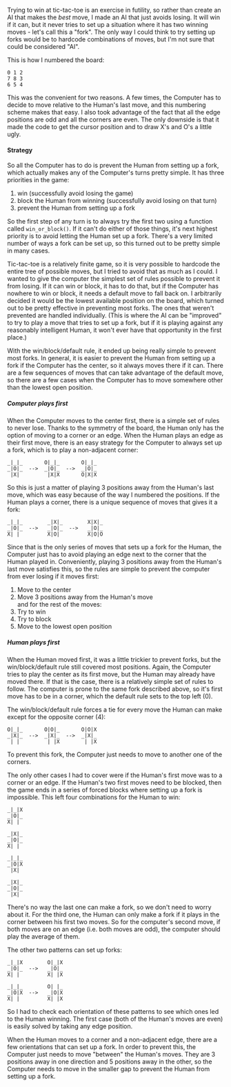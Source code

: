 Trying to win at tic-tac-toe is an exercise in futility, so rather than create an AI that makes the _best_ move, I made an AI that just avoids losing.  It will win if it can, but it never tries to set up a situation where it has two winning moves - let's call this a "fork".  The only way I could think to try setting up forks would be to hardcode combinations of moves, but I'm not sure that could be considered "AI".

This is how I numbered the board:

    0 1 2
    7 8 3
    6 5 4

This was the convenient for two reasons.  A few times, the Computer has to decide to move relative to the Human's last move, and this numbering scheme makes that easy.  I also took advantage of the fact that all the edge positions are odd and all the corners are even.  The only downside is that it made the code to get the cursor position and to draw X's and O's a little ugly.


#### Strategy

So all the Computer has to do is prevent the Human from setting up a fork, which actually makes any of the Computer's turns pretty simple.  It has three priorities in the game:

1. win (successfully avoid losing the game)
2. block the Human from winning (successfully avoid losing on that turn)
3. prevent the Human from setting up a fork

So the first step of any turn is to always try the first two using a function called `win_or_block()`.  If it can't do either of those things, it's next highest priority is to avoid letting the Human set up a fork.  There's a very limited number of ways a fork can be set up, so this turned out to be pretty simple in many cases.

Tic-tac-toe is a relatively finite game, so it is very possible to hardcode the entire tree of possible moves, but I tried to avoid that as much as I could.  I wanted to give the computer the simplest set of rules possible to prevent it from losing.  If it can win or block, it has to do that, but if the Computer has nowhere to win or block, it needs a default move to fall back on.  I arbitrarily decided it would be the lowest available position on the board, which turned out to be pretty effective in preventing most forks.  The ones that weren't prevented are handled individually.  (This is where the AI can be "improved" to try to play a move that tries to set up a fork, but if it is playing against any reasonably intelligent Human, it won't ever have that opportunity in the first place.)

With the win/block/default rule, it ended up being really simple to prevent most forks.  In general, it is easier to prevent the Human from setting up a fork if the Computer has the center, so it always moves there if it can.  There are a few sequences of moves that can take advantage of the default move, so there are a few cases when the Computer has to move somewhere other than the lowest open position.


##### Computer plays first

When the Computer moves to the center first, there is a simple set of rules to never lose.  Thanks to the symmetry of the board, the Human only has the option of moving to a corner or an edge.  When the Human plays an edge as their first move, there is an easy strategy for the Computer to always set up a fork, which is to play a non-adjacent corner:

    _|_|_       O|_|_       O|_|_
    _|O|_  -->  _|O|_  -->  _|O|_
     |X|         |X|X       O|X|X


So this is just a matter of playing 3 positions away from the Human's last move, which was easy because of the way I numbered the positions.  If the Human plays a corner, there is a unique sequence of moves that gives it a fork:

    _|_|_        _|X|_        X|X|_
    _|O|_  -->   _|O|_  -->   _|O|_
    X| |         X|O|         X|O|O


Since that is the only series of moves that sets up a fork for the Human, the Computer just has to avoid playing an edge next to the corner that the Human played in.  Conveniently, playing 3 positions away from the Human's last move satisfies this, so the rules are simple to prevent the computer from ever losing if it moves first:

1. Move to the center
2. Move 3 positions away from the Human's move  
and for the rest of the moves:
3. Try to win
4. Try to block
5. Move to the lowest open position

##### Human plays first

When the Human moved first, it was a little trickier to prevent forks, but the win/block/default rule still covered most positions.  Again, the Computer tries to play the center as its first move, but the Human may already have moved there.  If that is the case, there is a relatively simple set of rules to follow.  The computer is prone to the same fork described above, so it's first move has to be in a corner, which the default rule sets to the top left (0).

The win/block/default rule forces a tie for every move the Human can make except for the opposite corner (4):

    O|_|_       O|O|_       O|O|X
    _|X|_  -->  _|X|_  -->  _|X|_
     | |         | |X        | |X
 

To prevent this fork, the Computer just needs to move to another one of the corners.

The only other cases I had to cover were if the Human's first move was to a corner or an edge.  If the Human's two first moves need to be blocked, then the game ends in a series of forced blocks where setting up a fork is impossible.  This left four combinations for the Human to win:

    _|_|X
    _|O|_
    X| | 
 
    _|X|_
    _|O|_
    X| |
 
    _|_|_
    _|O|X
     |X| 
 
    _|X|_
    _|O|_
     |X|

There's no way the last one can make a fork, so we don't need to worry about it.  For the third one, the Human can only make a fork if it plays in the corner between his first two moves.  So for the computer's second move, if both moves are on an edge (i.e. both moves are odd), the computer should play the average of them.

The other two patterns can set up forks:

    _|_|X        O|_|X
    _|O|_  -->   _|O|_
    X| |         X| |X
 
    _|_|_        O| |_
    _|O|X  -->   _|O|X
    X| |         X| |X


So I had to check each orientation of these patterns to see which ones led to the Human winning.  The first case (both of the Human's moves are even) is easily solved by taking any edge position.

When the Human moves to a corner and a non-adjacent edge, there are a few orientations that can set up a fork.  In order to prevent this, the Computer just needs to move "between" the Human's moves.  They are 3 positions away in one direction and 5 positions away in the other, so the Computer needs to move in the smaller gap to prevent the Human from setting up a fork.
